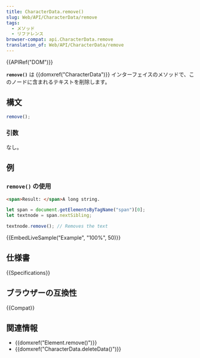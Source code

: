 ```yaml
---
title: CharacterData.remove()
slug: Web/API/CharacterData/remove
tags:
  - メソッド
  - リファレンス
browser-compat: api.CharacterData.remove
translation_of: Web/API/CharacterData/remove
---
```

{{APIRef("DOM")}}

**`remove()`** は {{domxref("CharacterData")}} インターフェイスのメソッドで、このノードに含まれるテキストを削除します。

## 構文

```js
remove();
```

### 引数

なし。

## 例

### `remove()` の使用

```html
<span>Result: </span>A long string.
```

```js
let span = document.getElementsByTagName("span")[0];
let textnode = span.nextSibling;

textnode.remove(); // Removes the text
```

{{EmbedLiveSample("Example", "100%", 50)}}

## 仕様書

{{Specifications}}

## ブラウザーの互換性

{{Compat}}

## 関連情報

- {{domxref("Element.remove()")}}
- {{domxref("CharacterData.deleteData()")}}
